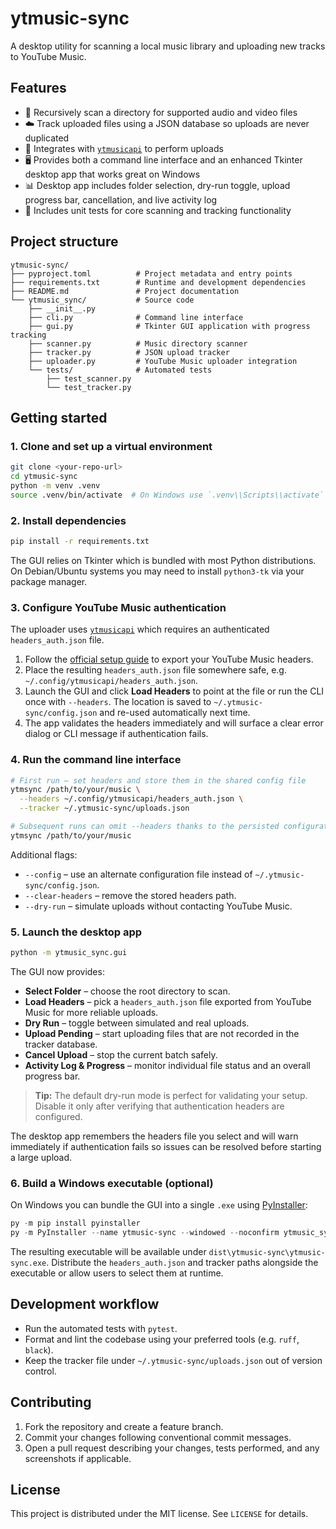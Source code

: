 # ytmusic-sync

A desktop utility for scanning a local music library and uploading new tracks to YouTube Music.

## Features

- 📁 Recursively scan a directory for supported audio and video files
- ☁️ Track uploaded files using a JSON database so uploads are never duplicated
- 🚀 Integrates with [`ytmusicapi`](https://ytmusicapi.readthedocs.io/en/latest/) to perform uploads
- 🖥️ Provides both a command line interface and an enhanced Tkinter desktop app that works great on Windows
- 📊 Desktop app includes folder selection, dry-run toggle, upload progress bar, cancellation, and live activity log
- 🧪 Includes unit tests for core scanning and tracking functionality

## Project structure

```
ytmusic-sync/
├── pyproject.toml          # Project metadata and entry points
├── requirements.txt        # Runtime and development dependencies
├── README.md               # Project documentation
└── ytmusic_sync/           # Source code
    ├── __init__.py
    ├── cli.py              # Command line interface
    ├── gui.py              # Tkinter GUI application with progress tracking
    ├── scanner.py          # Music directory scanner
    ├── tracker.py          # JSON upload tracker
    ├── uploader.py         # YouTube Music uploader integration
    └── tests/              # Automated tests
        ├── test_scanner.py
        └── test_tracker.py
```

## Getting started

### 1. Clone and set up a virtual environment

```bash
git clone <your-repo-url>
cd ytmusic-sync
python -m venv .venv
source .venv/bin/activate  # On Windows use `.venv\\Scripts\\activate`
```

### 2. Install dependencies

```bash
pip install -r requirements.txt
```

The GUI relies on Tkinter which is bundled with most Python distributions. On Debian/Ubuntu systems you may need to install `python3-tk` via your package manager.

### 3. Configure YouTube Music authentication

The uploader uses [`ytmusicapi`](https://ytmusicapi.readthedocs.io) which requires an authenticated `headers_auth.json` file.

1. Follow the [official setup guide](https://ytmusicapi.readthedocs.io/en/latest/setup.html) to export your YouTube Music headers.
2. Place the resulting `headers_auth.json` file somewhere safe, e.g. `~/.config/ytmusicapi/headers_auth.json`.
3. Launch the GUI and click **Load Headers** to point at the file or run the CLI once with `--headers`. The location is saved to
   `~/.ytmusic-sync/config.json` and re-used automatically next time.
4. The app validates the headers immediately and will surface a clear error dialog or CLI message if authentication fails.

### 4. Run the command line interface

```bash
# First run – set headers and store them in the shared config file
ytmsync /path/to/your/music \
  --headers ~/.config/ytmusicapi/headers_auth.json \
  --tracker ~/.ytmusic-sync/uploads.json

# Subsequent runs can omit --headers thanks to the persisted configuration
ytmsync /path/to/your/music
```

Additional flags:

- `--config` – use an alternate configuration file instead of `~/.ytmusic-sync/config.json`.
- `--clear-headers` – remove the stored headers path.
- `--dry-run` – simulate uploads without contacting YouTube Music.

### 5. Launch the desktop app

```bash
python -m ytmusic_sync.gui
```

The GUI now provides:

- **Select Folder** – choose the root directory to scan.
- **Load Headers** – pick a `headers_auth.json` file exported from YouTube Music for more reliable uploads.
- **Dry Run** – toggle between simulated and real uploads.
- **Upload Pending** – start uploading files that are not recorded in the tracker database.
- **Cancel Upload** – stop the current batch safely.
- **Activity Log & Progress** – monitor individual file status and an overall progress bar.

> **Tip:** The default dry-run mode is perfect for validating your setup. Disable it only after verifying that authentication headers are configured.

The desktop app remembers the headers file you select and will warn immediately if authentication fails so issues can be resolved before starting a large upload.

### 6. Build a Windows executable (optional)

On Windows you can bundle the GUI into a single `.exe` using [PyInstaller](https://pyinstaller.org/):

```powershell
py -m pip install pyinstaller
py -m PyInstaller --name ytmusic-sync --windowed --noconfirm ytmusic_sync/gui.py
```

The resulting executable will be available under `dist\ytmusic-sync\ytmusic-sync.exe`. Distribute the `headers_auth.json` and tracker paths alongside the executable or allow users to select them at runtime.

## Development workflow

- Run the automated tests with `pytest`.
- Format and lint the codebase using your preferred tools (e.g. `ruff`, `black`).
- Keep the tracker file under `~/.ytmusic-sync/uploads.json` out of version control.

## Contributing

1. Fork the repository and create a feature branch.
2. Commit your changes following conventional commit messages.
3. Open a pull request describing your changes, tests performed, and any screenshots if applicable.

## License

This project is distributed under the MIT license. See `LICENSE` for details.
